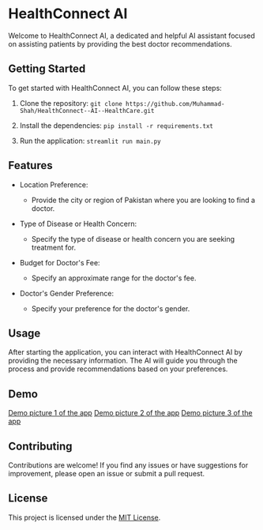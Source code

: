 # HealthConnect AI

Welcome to HealthConnect AI, a dedicated and helpful AI assistant focused on assisting patients by providing the best doctor recommendations.

## Getting Started

To get started with HealthConnect AI, you can follow these steps:

1. Clone the repository: `git clone https://github.com/Muhammad-Shah/HealthConnect--AI--HealthCare.git`

2. Install the dependencies: `pip install -r requirements.txt`

3. Run the application: `streamlit run main.py`

## Features

- Location Preference:

  - Provide the city or region of Pakistan where you are looking to find a doctor.

- Type of Disease or Health Concern:

  - Specify the type of disease or health concern you are seeking treatment for.

- Budget for Doctor's Fee:

  - Specify an approximate range for the doctor's fee.

- Doctor's Gender Preference:
  - Specify your preference for the doctor's gender.

## Usage

After starting the application, you can interact with HealthConnect AI by providing the necessary information. The AI will guide you through the process and provide recommendations based on your preferences.

## Demo

[Demo picture 1 of the app](demo/1.png)
[Demo picture 2 of the app](demo/2.png)
[Demo picture 3 of the app](demo/3.png)

## Contributing

Contributions are welcome! If you find any issues or have suggestions for improvement, please open an issue or submit a pull request.

## License

This project is licensed under the [MIT License](LICENSE).
